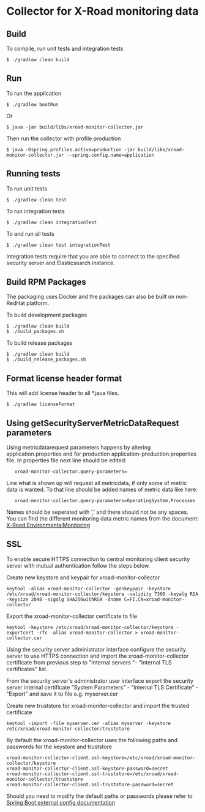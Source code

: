 # Collector for X-Road monitoring data

## Build

To compile, run unit tests and integration tests

    $ ./gradlew clean build


## Run

To run the application

    $ ./gradlew bootRun

Or

    $ java -jar build/libs/xroad-monitor-collector.jar

Then run the collector with profile production

    $ java -Dspring.profiles.active=production -jar build/libs/xroad-monitor-collector.jar --spring.config.name=application


## Running tests

To run unit tests

    $ ./gradlew clean test

To run integration tests

    $ ./gradlew clean integrationTest

To and run all tests

    $ ./gradlew clean test integrationTest

Integration tests require that you are able to connect to the specified security server and Elasticsearch instance.


## Build RPM Packages

The packaging uses Docker and the packages can also be built on non-RedHat platform.

To build development packages
```
$ ./gradlew clean build
$ ./build_packages.sh
```

To build release packages
```
$ ./gradlew clean build
$ ./build_release_packages.sh
```

## Format license header format

This will add license header to all *.java files.

    $ ./gradlew licenseFormat

## Using getSecurityServerMetricDataRequest parameters

Using metricdatarequest parameters happens by altering application.properties and for production application-production.properties file. In properties file next line should be edited:
```
   xroad-monitor-collector.query-parameters=
```
Line what is shown up will request all metricdata, if only some of metric data is wanted. To that line should be added names of metric data like here:
```
   xroad-monitor-collector.query-parameters=OperatingSystem,Processes
```
Names should be seperated with ',' and there should not be any spaces.
You can find the different monitoring data metric names from the document: [X-Road EnvironmentalMonitoring](https://github.com/vrk-kpa/X-Road/tree/develop/doc/EnvironmentalMonitoring)

## SSL

To enable secure HTTPS connection to central monitoring client security server with mutual authentication follow the steps below.

Create new keystore and keypair for xroad-monitor-collector
```
keytool -alias xroad-monitor-collector -genkeypair -keystore /etc/xroad/xroad-monitor-collector/keystore -validity 7300 -keyalg RSA -keysize 2048 -sigalg SHA256withRSA -dname C=FI,CN=xroad-monitor-collector
```

Export the xroad-monitor-collector certificate to file
```
keytool -keystore /etc/xroad/xroad-monitor-collector/keystore -exportcert -rfc -alias xroad-monitor-collector > xroad-monitor-collector.cer
```

Using the security server administrator interface configure the security server to use HTTPS connection and import the xroad-monitor-collector certificate from previous step to "Internal servers "- "Internal TLS certificates" list.

From the security server's administrator user interface export the security server internal certificate "System Parameters" - "Internal TLS Certificate" - "Export" and save it to file e.g. myserver.cer

Create new truststore for xroad-monitor-collector and import the trusted certificate
```
keytool -import -file myserver.cer -alias myserver -keystore /etc/xroad/xroad-monitor-collector/truststore
```

By default the xroad-monitor-collector uses the following paths and passwords for the keystore and truststore
```
xroad-monitor-collector-client.ssl-keystore=/etc/xroad/xroad-monitor-collector/keystore
xroad-monitor-collector-client.ssl-keystore-password=secret
xroad-monitor-collector-client.ssl-truststore=/etc/xroad/xroad-monitor-collector/truststore
xroad-monitor-collector-client.ssl-truststore-password=secret
```

Should you need to modify the default paths or passwords please refer to [Spring Boot external config documentation](https://docs.spring.io/spring-boot/docs/current/reference/html/boot-features-external-config.html)
